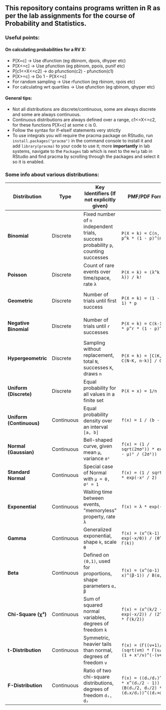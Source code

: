 ## This repository contains programs written in R as per the lab assignments for the course of Probability and Statistics.

### Useful points:

#### On calculating probabilities for a RV X:

- P[X=c] -> Use dfunction (eg dbinom, dpois, dhyper etc)
- P[X<=c] -> Use pfunction (eg pbinom, ppois, punif etc)
- P[c1<=X<=c2] -> do pfunction(c2) - pfunction(c1)
- P[X>=c] -> Do 1 - P[X<=c]
- For random sampling -> Use rfunction (eg rbinom, rpois etc)
- For calculating wrt quartiles -> Use qfunction (eg qbinom, qhyper etc)

#### General tips:

- Not all distributions are discrete/continuous, some are always discrete and some are always continuous.
- Continuous distributions are always defined over a range, c1<=X<=c2, for these functions P[X=c] at some c is 0.
- Follow the syntax for if-elseif statements very strictly
- To use integrals you will require the pracma package on RStudio, run `install.packages("pracma")` in the command console to install it and add `library(pracma)` to your code to use it; more **importantly** in lab systems, navigate to the `Packages` tab which is next to the `Help` tab in RStudio and find pracma by scrolling through the packages and select it so it is enabled. 

### Some info about various distributions:


| **Distribution**       | **Type**      | **Key Identifiers (If not explicitly given)** | **PMF/PDF Formula** | **Support (Range of X)** | **R Functions** |
|------------------------|--------------|---------------------|----------------------|--------------------------|-----------------|
| **Binomial**          | Discrete     | Fixed number of `n` independent trials, success probability `p`, counting successes | `P(X = k) = C(n, k) * p^k * (1 - p)^(n-k)` | `X = 0,1,2,...,n` | `dbinom()`, `pbinom()`, `qbinom()`, `rbinom()` |
| **Poisson**           | Discrete     | Count of rare events over time/space, rate `λ` | `P(X = k) = (λ^k * e^(-λ)) / k!` | `X = 0,1,2,...` | `dpois()`, `ppois()`, `qpois()`, `rpois()` |
| **Geometric**         | Discrete     | Number of trials until first success | `P(X = k) = (1 - p)^(k-1) * p` | `X = 1,2,3,...` | `dgeom()`, `pgeom()`, `qgeom()`, `rgeom()` |
| **Negative Binomial** | Discrete     | Number of trials until `r` successes | `P(X = k) = C(k-1, r-1) * p^r * (1 - p)^(k-r)` | `X = r, r+1, ...` | `dnbinom()`, `pnbinom()`, `qnbinom()`, `rnbinom()` |
| **Hypergeometric**    | Discrete     | Sampling without replacement, total `N`, successes `K`, draws `n` | `P(X = k) = [C(K, k) * C(N-K, n-k)] / C(N, n)` | `X = max(0, n+K-N) to min(n, K)` | `dhyper()`, `phyper()`, `qhyper()`, `rhyper()` |
| **Uniform (Discrete)**| Discrete     | Equal probability for all values in a finite set | `P(X = x) = 1/n` | `X = x₁, x₂, ..., xₙ` | `dunif()`, `punif()`, `qunif()`, `runif()` |
| **Uniform (Continuous)** | Continuous | Equal probability density over an interval `[a, b]` | `f(x) = 1 / (b - a)` | `a ≤ x ≤ b` | `dunif()`, `punif()`, `qunif()`, `runif()` |
| **Normal (Gaussian)** | Continuous  | Bell-shaped curve, given mean `μ`, variance `σ²` | `f(x) = (1 / sqrt(2πσ²)) * exp(-(x - μ)² / (2σ²))` | `-∞ < x < ∞` | `dnorm()`, `pnorm()`, `qnorm()`, `rnorm()` |
| **Standard Normal**   | Continuous  | Special case of Normal with `μ = 0, σ² = 1` | `f(x) = (1 / sqrt(2π)) * exp(-x² / 2)` | `-∞ < x < ∞` | `dnorm()`, `pnorm()`, `qnorm()`, `rnorm()` |
| **Exponential**       | Continuous  | Waiting time between events, "memoryless" property, rate `λ` | `f(x) = λ * exp(-λx)` | `x ≥ 0` | `dexp()`, `pexp()`, `qexp()`, `rexp()` |
| **Gamma**            | Continuous  | Generalized exponential, shape `k`, scale `θ` | `f(x) = (x^(k-1) * exp(-x/θ)) / (θ^k * Γ(k))` | `x > 0` | `dgamma()`, `pgamma()`, `qgamma()`, `rgamma()` |
| **Beta**             | Continuous  | Defined on `(0,1)`, used for proportions, shape parameters `α, β` | `f(x) = (x^(α-1) * (1-x)^(β-1)) / B(α, β)` | `0 < x < 1` | `dbeta()`, `pbeta()`, `qbeta()`, `rbeta()` |
| **Chi-Square (χ²)**  | Continuous  | Sum of squared normal variables, degrees of freedom `k` | `f(x) = (x^(k/2 - 1) * exp(-x/2)) / (2^(k/2) * Γ(k/2))` | `x ≥ 0` | `dchisq()`, `pchisq()`, `qchisq()`, `rchisq()` |
| **t-Distribution**    | Continuous  | Symmetric, heavier tails than normal, degrees of freedom `ν` | `f(x) = (Γ((ν+1)/2) / (sqrt(νπ) * Γ(ν/2))) * (1 + x²/ν)^(-(ν+1)/2)` | `-∞ < x < ∞` | `dt()`, `pt()`, `qt()`, `rt()` |
| **F-Distribution**    | Continuous  | Ratio of two chi-square distributions, degrees of freedom `d₁, d₂` | `f(x) = ((d₁/d₂)^(d₁/2) * x^(d₁/2 - 1)) / (B(d₁/2, d₂/2) * (1 + (d₁x/d₂))^((d₁+d₂)/2))` | `x > 0` | `df()`, `pf()`, `qf()`, `rf()` |

